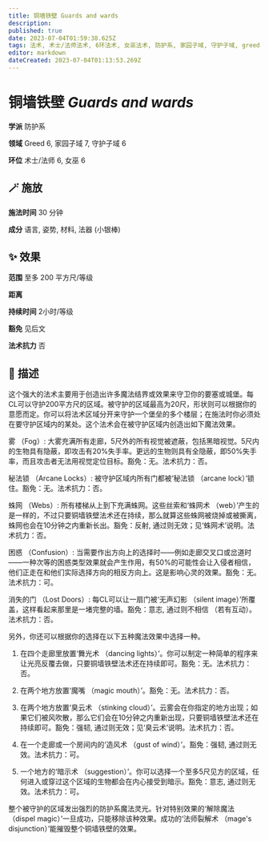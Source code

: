 ```yaml
---
title: 铜墙铁壁 Guards and wards
description: 
published: true
date: 2023-07-04T01:59:38.625Z
tags: 法术, 术士/法师法术, 6环法术, 女巫法术, 防护系, 家园子域, 守护子域, greed
editor: markdown
dateCreated: 2023-07-04T01:13:53.269Z
---
```


# **铜墙铁壁** *Guards and wards*

**学派** 防护系 

**领域** Greed 6, 家园子域 7, 守护子域 6

**环位** 术士/法师 6, 女巫 6

## 🪄 施放

**施法时间** 30 分钟

**成分** 语言, 姿势, 材料, 法器 (小银棒)

## ✨ 效果  

**范围** 至多 200 平方尺/等级

**距离**   

**持续时间** 2小时/等级 

**豁免** 见后文

**法术抗力** 否

## 📖 描述

这个强大的法术主要用于创造出许多魔法结界或效果来守卫你的要塞或城堡。每CL可以守护200平方尺的区域。被守护的区域最高为20尺，形状则可以根据你的意愿而定。你可以将法术区域分开来守护一个堡垒的多个楼层；在施法时你必须处在要守护区域内的某处。这个法术会在被守护区域内创造出如下魔法效果。

雾 （Fog）: 大雾充满所有走廊，5尺外的所有视觉被遮蔽，包括黑暗视觉。5尺内的生物具有隐蔽，即攻击有20%失手率。更远的生物则具有全隐蔽，即50%失手率，而且攻击者无法用视觉定位目标。豁免：无。法术抗力：否。

秘法锁 （Arcane Locks）: 被守护区域内所有门都被‘秘法锁 （arcane lock）’锁住。豁免：无。法术抗力：否。

蛛网 （Webs）: 所有楼梯从上到下充满蛛网。这些丝索和‘蛛网术 （web）’产生的是一样的，不过只要铜墙铁壁法术还在持续，那么就算这些蛛网被烧掉或被撕离，蛛网也会在10分钟之内重新长出。豁免：反射, 通过则无效；见‘蛛网术’说明。法术抗力：否。

困惑 （Confusion）: 当需要作出方向上的选择时——例如走廊交叉口或岔道时——一种次等的困惑类型效果就会产生作用，有50%的可能性会让入侵者相信，他们正走在和他们实际选择方向的相反方向上。这是影响心灵的效果。豁免：无。法术抗力：可。

消失的门 （Lost Doors）: 每CL可以让一扇门被‘无声幻影 （silent image）’所覆盖，这样看起来那里是一堵完整的墙。豁免：意志, 通过则不相信 （若有互动）。法术抗力：否。

另外，你还可以根据你的选择在以下五种魔法效果中选择一种。

1. 在四个走廊里放置‘舞光术 （dancing lights）’。你可以制定一种简单的程序来让光亮反覆去做，只要铜墙铁壁法术还在持续即可。豁免：无。法术抗力：否。

2. 在两个地方放置‘魔嘴 （magic mouth）’。豁免：无。法术抗力：否。

3. 在两个地方放置‘臭云术 （stinking cloud）’。云雾会在你指定的地方出现；如果它们被风吹散，那么它们会在10分钟之内重新出现，只要铜墙铁壁法术还在持续即可。豁免：强韧, 通过则无效；见‘臭云术’说明。法术抗力：否。

4. 在一个走廊或一个房间内的‘造风术 （gust of wind）’。豁免：强韧, 通过则无效。法术抗力：可。

5. 一个地方的‘暗示术 （suggestion）’。你可以选择一个至多5尺见方的区域，任何进入或穿过这个区域的生物都会在内心接受到暗示。豁免：意志, 通过则无效。法术抗力：可。

整个被守护的区域发出强烈的防护系魔法灵光。针对特别效果的‘解除魔法 （dispel magic）’一旦成功，只能移除该种效果。成功的‘法师裂解术 （mage's disjunction）’能摧毁整个铜墙铁壁的效果。
    